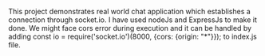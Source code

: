 This project demonstrates real world chat application which establishes a connection through socket.io.
I have used nodeJs and ExpressJs to make it done.
We might face cors error during execution and it can be handled by adding const io = require('socket.io')(8000, {cors: {origin: "*"}}); to index.js file.
